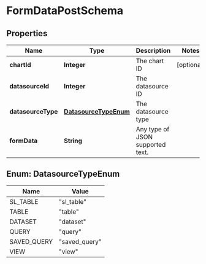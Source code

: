 # FormDataPostSchema

## Properties
Name | Type | Description | Notes
------------ | ------------- | ------------- | -------------
**chartId** | **Integer** | The chart ID |  [optional]
**datasourceId** | **Integer** | The datasource ID | 
**datasourceType** | [**DatasourceTypeEnum**](#DatasourceTypeEnum) | The datasource type | 
**formData** | **String** | Any type of JSON supported text. | 

<a name="DatasourceTypeEnum"></a>
## Enum: DatasourceTypeEnum
Name | Value
---- | -----
SL_TABLE | &quot;sl_table&quot;
TABLE | &quot;table&quot;
DATASET | &quot;dataset&quot;
QUERY | &quot;query&quot;
SAVED_QUERY | &quot;saved_query&quot;
VIEW | &quot;view&quot;
